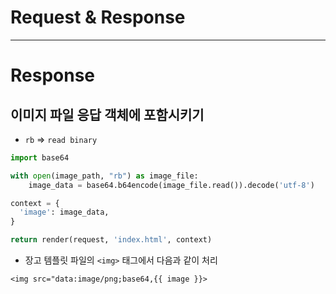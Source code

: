 # Request & Response

-----------------
# Response

## 이미지 파일 응답 객체에 포함시키기

- `rb` => `read binary`

```python
import base64

with open(image_path, "rb") as image_file:
    image_data = base64.b64encode(image_file.read()).decode('utf-8')

context = {
  'image': image_data,
}

return render(request, 'index.html', context)
```

- 장고 템플릿 파일의 `<img>` 태그에서 다음과 같이 처리


```django
<img src="data:image/png;base64,{{ image }}>
```